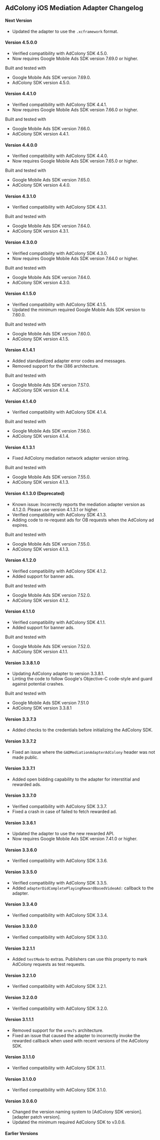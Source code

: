 ## AdColony iOS Mediation Adapter Changelog

#### Next Version
- Updated the adapter to use the `.xcframework` format.

#### Version 4.5.0.0
- Verified compatibility with AdColony SDK 4.5.0.
- Now requires Google Mobile Ads SDK version 7.69.0 or higher.

Built and tested with
- Google Mobile Ads SDK version 7.69.0.
- AdColony SDK version 4.5.0.

#### Version 4.4.1.0
- Verified compatibility with AdColony SDK 4.4.1.
- Now requires Google Mobile Ads SDK version 7.66.0 or higher.

Built and tested with
- Google Mobile Ads SDK version 7.66.0.
- AdColony SDK version 4.4.1.

#### Version 4.4.0.0
- Verified compatibility with AdColony SDK 4.4.0.
- Now requires Google Mobile Ads SDK version 7.65.0 or higher.

Built and tested with
- Google Mobile Ads SDK version 7.65.0.
- AdColony SDK version 4.4.0.

#### Version 4.3.1.0
- Verified compatibility with AdColony SDK 4.3.1.

Built and tested with
- Google Mobile Ads SDK version 7.64.0.
- AdColony SDK version 4.3.1.

#### Version 4.3.0.0
- Verified compatibility with AdColony SDK 4.3.0.
- Now requires Google Mobile Ads SDK version 7.64.0 or higher.

Built and tested with
- Google Mobile Ads SDK version 7.64.0.
- AdColony SDK version 4.3.0.

#### Version 4.1.5.0
- Verified compatibility with AdColony SDK 4.1.5.
- Updated the minimum required Google Mobile Ads SDK version to 7.60.0.

Built and tested with
- Google Mobile Ads SDK version 7.60.0.
- AdColony SDK version 4.1.5.

#### Version 4.1.4.1
- Added standardized adapter error codes and messages.
- Removed support for the i386 architecture.

Built and tested with
- Google Mobile Ads SDK version 7.57.0.
- AdColony SDK version 4.1.4.

#### Version 4.1.4.0
- Verified compatibility with AdColony SDK 4.1.4.

Built and tested with
- Google Mobile Ads SDK version 7.56.0.
- AdColony SDK version 4.1.4.

#### Version 4.1.3.1
- Fixed AdColony mediation network adapter version string.

Built and tested with
- Google Mobile Ads SDK version 7.55.0.
- AdColony SDK version 4.1.3.

#### Version 4.1.3.0 (Deprecated)
- Known issue: Incorrectly reports the mediation adapter version as 4.1.2.0.
  Please use version 4.1.3.1 or higher.
- Verified compatibility with AdColony SDK 4.1.3.
- Adding code to re-request ads for OB requests when the AdColony ad expires.

Built and tested with
- Google Mobile Ads SDK version 7.55.0.
- AdColony SDK version 4.1.3.

#### Version 4.1.2.0
- Verified compatibility with AdColony SDK 4.1.2.
- Added support for banner ads.

Built and tested with
- Google Mobile Ads SDK version 7.52.0.
- AdColony SDK version 4.1.2.

#### Version 4.1.1.0
- Verified compatibility with AdColony SDK 4.1.1.
- Added support for banner ads.

Built and tested with
- Google Mobile Ads SDK version 7.52.0.
- AdColony SDK version 4.1.1.

#### Version 3.3.8.1.0
- Updating AdColony adapter to version 3.3.8.1.
- Linting the code to follow Google's Objective-C code-style and guard against potential crashes.

Built and tested with
- Google Mobile Ads SDK version 7.51.0
- AdColony SDK version 3.3.8.1

#### Version 3.3.7.3
- Added checks to the credentials before initializing the AdColony SDK.

#### Version 3.3.7.2
- Fixed an issue where the `GADMediationAdapterAdColony` header was not made public.

#### Version 3.3.7.1
- Added open bidding capability to the adapter for interstitial and rewarded ads.

#### Version 3.3.7.0
- Verified compatibility with AdColony SDK 3.3.7.
- Fixed a crash in case of failed to fetch rewarded ad.

#### Version 3.3.6.1
- Updated the adapter to use the new rewarded API.
- Now requires Google Mobile Ads SDK version 7.41.0 or higher.

#### Version 3.3.6.0
- Verified compatibility with AdColony SDK 3.3.6.

#### Version 3.3.5.0
- Verified compatibility with AdColony SDK 3.3.5.
- Added `adapterDidCompletePlayingRewardBasedVideoAd:` callback to the adapter.

#### Version 3.3.4.0
- Verified compatibility with AdColony SDK 3.3.4.

#### Version 3.3.0.0
- Verified compatibility with AdColony SDK 3.3.0.

#### Version 3.2.1.1
- Added `testMode` to extras. Publishers can use this property to mark AdColony
  requests as test requests.

#### Version 3.2.1.0
- Verified compatibility with AdColony SDK 3.2.1.

#### Version 3.2.0.0
- Verified compatibility with AdColony SDK 3.2.0.

#### Version 3.1.1.1
- Removed support for the `armv7s` architecture.
- Fixed an issue that caused the adapter to incorrectly invoke the rewarded
  callback when used with recent versions of the AdColony SDK.

#### Version 3.1.1.0
- Verified compatibility with AdColony SDK 3.1.1.

#### Version 3.1.0.0
- Verified compatibility with AdColony SDK 3.1.0.

#### Version 3.0.6.0
- Changed the version naming system to
  [AdColony SDK version].[adapter patch version].
- Updated the minimum required AdColony SDK to v3.0.6.

#### Earlier Versions
